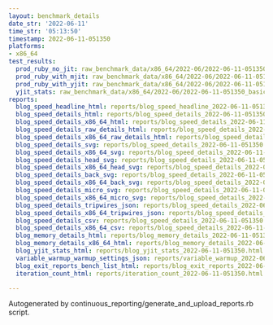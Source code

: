 ```yaml
---
layout: benchmark_details
date_str: '2022-06-11'
time_str: '05:13:50'
timestamp: 2022-06-11-051350
platforms:
- x86_64
test_results:
  prod_ruby_no_jit: raw_benchmark_data/x86_64/2022-06/2022-06-11-051350_basic_benchmark_prod_ruby_no_jit.json
  prod_ruby_with_mjit: raw_benchmark_data/x86_64/2022-06/2022-06-11-051350_basic_benchmark_prod_ruby_with_mjit.json
  prod_ruby_with_yjit: raw_benchmark_data/x86_64/2022-06/2022-06-11-051350_basic_benchmark_prod_ruby_with_yjit.json
  yjit_stats: raw_benchmark_data/x86_64/2022-06/2022-06-11-051350_basic_benchmark_yjit_stats.json
reports:
  blog_speed_headline_html: reports/blog_speed_headline_2022-06-11-051350.html
  blog_speed_details_html: reports/blog_speed_details_2022-06-11-051350.html
  blog_speed_details_x86_64_html: reports/blog_speed_details_2022-06-11-051350.x86_64.html
  blog_speed_details_raw_details_html: reports/blog_speed_details_2022-06-11-051350.raw_details.html
  blog_speed_details_x86_64_raw_details_html: reports/blog_speed_details_2022-06-11-051350.x86_64.raw_details.html
  blog_speed_details_svg: reports/blog_speed_details_2022-06-11-051350.svg
  blog_speed_details_x86_64_svg: reports/blog_speed_details_2022-06-11-051350.x86_64.svg
  blog_speed_details_head_svg: reports/blog_speed_details_2022-06-11-051350.head.svg
  blog_speed_details_x86_64_head_svg: reports/blog_speed_details_2022-06-11-051350.x86_64.head.svg
  blog_speed_details_back_svg: reports/blog_speed_details_2022-06-11-051350.back.svg
  blog_speed_details_x86_64_back_svg: reports/blog_speed_details_2022-06-11-051350.x86_64.back.svg
  blog_speed_details_micro_svg: reports/blog_speed_details_2022-06-11-051350.micro.svg
  blog_speed_details_x86_64_micro_svg: reports/blog_speed_details_2022-06-11-051350.x86_64.micro.svg
  blog_speed_details_tripwires_json: reports/blog_speed_details_2022-06-11-051350.tripwires.json
  blog_speed_details_x86_64_tripwires_json: reports/blog_speed_details_2022-06-11-051350.x86_64.tripwires.json
  blog_speed_details_csv: reports/blog_speed_details_2022-06-11-051350.csv
  blog_speed_details_x86_64_csv: reports/blog_speed_details_2022-06-11-051350.x86_64.csv
  blog_memory_details_html: reports/blog_memory_details_2022-06-11-051350.html
  blog_memory_details_x86_64_html: reports/blog_memory_details_2022-06-11-051350.x86_64.html
  blog_yjit_stats_html: reports/blog_yjit_stats_2022-06-11-051350.html
  variable_warmup_warmup_settings_json: reports/variable_warmup_2022-06-11-051350.warmup_settings.json
  blog_exit_reports_bench_list_html: reports/blog_exit_reports_2022-06-11-051350.bench_list.html
  iteration_count_html: reports/iteration_count_2022-06-11-051350.html

---
```

Autogenerated by continuous_reporting/generate_and_upload_reports.rb script.
